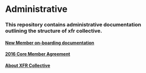 # Administrative

### This repository contains administrative documentation outlining the structure of xfr collective. 

#### [New Member on-boarding documentation](https://github.com/XFRCollective/Administrative/blob/master/MembershipOnboardingInternalChecklist.md)
#### [2016 Core Member Agreement](https://github.com/XFRCollective/Administrative/blob/master/2016_CoreMemberAgreement.md)
#### [About XFR Collective](https://github.com/XFRCollective/Administrative/blob/master/AboutXFRCollective.md)

